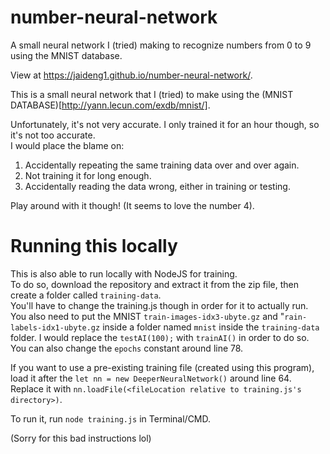# number-neural-network
A small neural network I (tried) making to recognize numbers from 0 to 9 using the MNIST database.

View at https://jaideng1.github.io/number-neural-network/.  

This is a small neural network that I (tried) to make using the (MNIST DATABASE)[http://yann.lecun.com/exdb/mnist/].  
  
Unfortunately, it's not very accurate. I only trained it for an hour though, so it's not too accurate.     
I would place the blame on:  
1. Accidentally repeating the same training data over and over again.
2. Not training it for long enough.
3. Accidentally reading the data wrong, either in training or testing.  
  
Play around with it though! (It seems to love the number 4).  

# Running this locally

This is also able to run locally with NodeJS for training.   
To do so, download the repository and extract it from the zip file, then create a folder called `training-data`.   
You'll have to change the training.js though in order for it to actually run.  
You also need to put the MNIST `train-images-idx3-ubyte.gz` and "`rain-labels-idx1-ubyte.gz` inside a folder named `mnist` inside the `training-data` folder.
I would replace the `testAI(100);` with `trainAI()` in order to do so. You can also change the `epochs` constant around line 78.  
  
If you want to use a pre-existing training file (created using this program), load it after the `let nn = new DeeperNeuralNetwork()` around line 64.  
Replace it with `nn.loadFile(<fileLocation relative to training.js's directory>)`. 

To run it, run `node training.js` in Terminal/CMD.  
  
(Sorry for this bad instructions lol)
